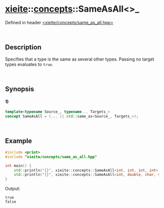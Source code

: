# [xieite](../../xieite.md)\:\:[concepts](../../concepts.md)\:\:SameAsAll\<\>_
Defined in header [<xieite/concepts/same_as_all.hpp>](../../../include/xieite/concepts/same_as_all.hpp)

&nbsp;

## Description
Specifies that a type is the same as several other types. Passing no target types evaluates to `true`.

&nbsp;

## Synopsis
#### 1)
```cpp
template<typename Source_, typename... Targets_>
concept SameAsAll = (... || std::same_as<Source_, Targets_>);
```

&nbsp;

## Example
```cpp
#include <print>
#include "xieite/concepts/same_as_all.hpp"

int main() {
    std::println("{}", xieite::concepts::SameAsAll<int, int, int, int>);
    std::println("{}", xieite::concepts::SameAsAll<int, double, char, void*>);
}
```
Output:
```
true
false
```
